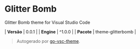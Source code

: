 # Glitter Bomb

Glitter Bomb theme for Visual Studio Code

| **Versão** | 0.0.1 |
| **Engine** | ^1.0.0 |
| **Pacote** | theme-glitterbomb |

> Autogerado por [go-vsc-theme](https://github.com/natalbu/go-vsc-theme).
